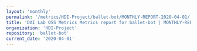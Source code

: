 ```yaml
---
layout: 'monthly'
permalink: '/metrics/HDI-Project/ballet-bot/MONTHLY-REPORT-2020-04-01/'
title: 'DAI Lab OSS Metrics Metrics report for ballet-bot | MONTHLY-REPORT-2020-04-01'
organization: 'HDI-Project'
repository: 'ballet-bot'
current_date: '2020-04-01'
---
```


